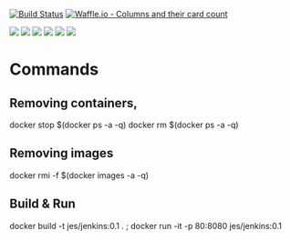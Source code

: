 [![Build Status](https://travis-ci.org/jesstruck/jenkins-docker.svg?branch=master)](https://travis-ci.org/jesstruck/jenkins-docker)
[![Waffle.io - Columns and their card count](https://badge.waffle.io/jesstruck/jenkins-docker.svg?columns=inbox,next,inprogress,review&style=flat)](http://waffle.io/jesstruck/jenkins-docker)

![](https://img.shields.io/github/stars/jesstruck/jenkins-docker.svg)
![](https://img.shields.io/github/forks/jesstruck/jenkins-docker.svg)
![](https://img.shields.io/github/watchers/jesstruck/jenkins-docker.svg)
![](https://img.shields.io/github/tag/jesstruck/jenkins-docker.svg)
![](https://img.shields.io/github/release/jesstruck/jenkins-docker.svg)
![](https://img.shields.io/github/issues/jesstruck/jenkins-docker.svg)




# Commands
## Removing containers,
docker stop $(docker ps -a -q)
docker rm $(docker ps -a -q)

## Removing images
docker rmi -f $(docker images -a -q)

## Build & Run
docker build -t jes/jenkins:0.1 . ; docker run -it -p 80:8080 jes/jenkins:0.1
